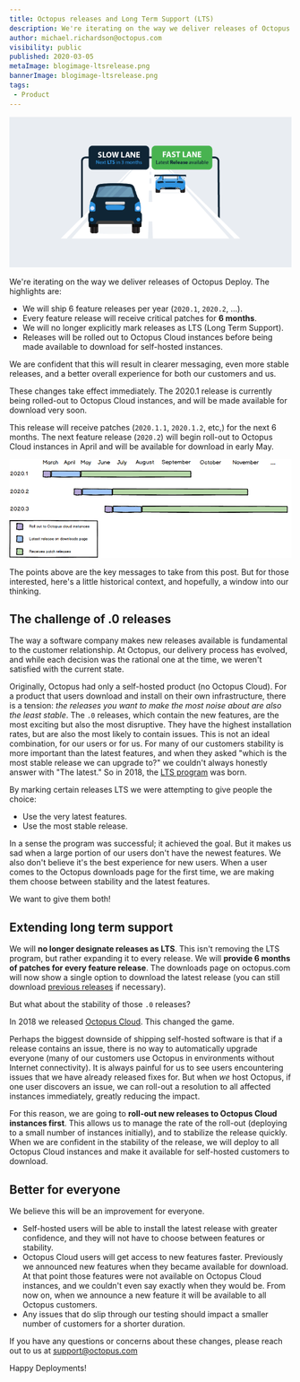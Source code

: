 ```yaml
---
title: Octopus releases and Long Term Support (LTS) 
description: We're iterating on the way we deliver releases of Octopus Deploy 
author: michael.richardson@octopus.com 
visibility: public
published: 2020-03-05
metaImage: blogimage-ltsrelease.png
bannerImage: blogimage-ltsrelease.png
tags:
 - Product
---
```


![Octopus releases and Long Term Support](blogimage-ltsrelease.png)

We're iterating on the way we deliver releases of Octopus Deploy.  The highlights are: 

- We will ship 6 feature releases per year (`2020.1`, `2020.2`, ...).
- Every feature release will receive critical patches for **6 months**.
- We will no longer explicitly mark releases as LTS (Long Term Support).
- Releases will be rolled out to Octopus Cloud instances before being made available to download for self-hosted instances.

We are confident that this will result in clearer messaging, even more stable releases, and a better overall experience for both our customers and us.

These changes take effect immediately. The 2020.1 release is currently being rolled-out to Octopus Cloud instances, and will be made available for download very soon.

This release will receive patches (`2020.1.1`, `2020.1.2`, etc,) for the next 6 months. The next feature release (`2020.2`) will begin roll-out to Octopus Cloud instances in April and will be available for download in early May. 

![Lifecycle of coming releases](release-gantt.png "width=500")

The points above are the key messages to take from this post. But for those interested, here's a little historical context, and hopefully, a window into our thinking.    

## The challenge of .0 releases

The way a software company makes new releases available is fundamental to the customer relationship. At Octopus, our delivery process has evolved, and while each decision was the rational one at the time, we weren't satisfied with the current state. 

Originally, Octopus had only a self-hosted product (no Octopus Cloud).  For a product that users download and install on their own infrastructure, there is a tension: _the releases you want to make the most noise about are also the least stable_.  The `.0` releases, which contain the new features, are the most exciting but also the most disruptive.  They have the highest installation rates, but are also the most likely to contain issues.  This is not an ideal combination, for our users or for us.  For many of our customers stability is more important than the latest features, and when they asked "which is the most stable release we can upgrade to?" we couldn't always honestly answer with "The latest."  So in 2018, the [LTS program](https://octopus.com/blog/long-term-support) was born.      

By marking certain releases LTS we were attempting to give people the choice: 

 - Use the very latest features. 
 - Use the most stable release.

In a sense the program was successful; it achieved the goal.  But it makes us sad when a large portion of our users don't have the newest features. We also don't believe it's the best experience for new users.  When a user comes to the Octopus downloads page for the first time, we are making them choose between stability and the latest features.  

We want to give them both!

## Extending long term support

We will **no longer designate releases as LTS**. This isn't removing the LTS program, but rather expanding it to every release. We will **provide 6 months of patches for every feature release**.  The downloads page on octopus.com will now show a single option to download the latest release (you can still download [previous releases](https://octopus.com/downloads/previous) if necessary).    

But what about the stability of those `.0` releases?  

In 2018 we released [Octopus Cloud](https://octopus.com/docs/octopus-cloud).  This changed the game.   

Perhaps the biggest downside of shipping self-hosted software is that if a release contains an issue, there is no way to automatically upgrade everyone (many of our customers use Octopus in environments without Internet connectivity). It is always painful for us to see users encountering issues that we have already released fixes for. But when _we_ host Octopus, if one user discovers an issue, we can roll-out a resolution to all affected instances immediately, greatly reducing the impact. 

For this reason, we are going to **roll-out new releases to Octopus Cloud instances first**.  This allows us to manage the rate of the roll-out (deploying to a small number of instances initially), and to stabilize the release quickly.  When we are confident in the stability of the release, we will deploy to all Octopus Cloud instances and make it available for self-hosted customers to download. 

## Better for everyone

We believe this will be an improvement for everyone.    

- Self-hosted users will be able to install the latest release with greater confidence, and they will not have to choose between features or stability.    
- Octopus Cloud users will get access to new features faster.  Previously we announced new features when they became available for download.  At that point those features were not available on Octopus Cloud instances, and we couldn't even say exactly when they would be.  From now on, when we announce a new feature it will be available to all Octopus customers.   
- Any issues that do slip through our testing should impact a smaller number of customers for a shorter duration.

If you have any questions or concerns about these changes, please reach out to us at support@octopus.com

Happy Deployments!
